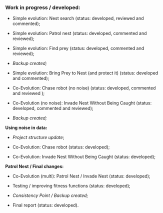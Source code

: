 ### Work in progress / developed: ###

- Simple evolution: Nest search (status: developed, reviewed and commented);

- Simple evolution: Patrol nest (status: developed, commented and reviewed);

- Simple evolution: Find prey (status: developed, commented and reviewed);

- _Backup created;_

- Simple evolution: Bring Prey to Nest (and protect it) (status: developed and commented);

- Co-Evolution: Chase robot (no noise) (status: developed, commented and reviewed );

- Co-Evolution (no noise): Invade Nest Without Being Caught (status: developed, commented and reviewed);

- _Backup created;_

**Using noise in data:**

- _Project structure update_;

- Co-Evolution: Chase robot (status: developed);

- Co-Evolution: Invade Nest Without Being Caught (status: developed);

**Patrol Nest / Final changes:**

- Co-Evolution (multi): Patrol Nest / Invade Nest (status: developed);

- Testing / improving fitness functions (status: developed);

- _Consistency Point / Backup created;_

- Final report (status: developed).